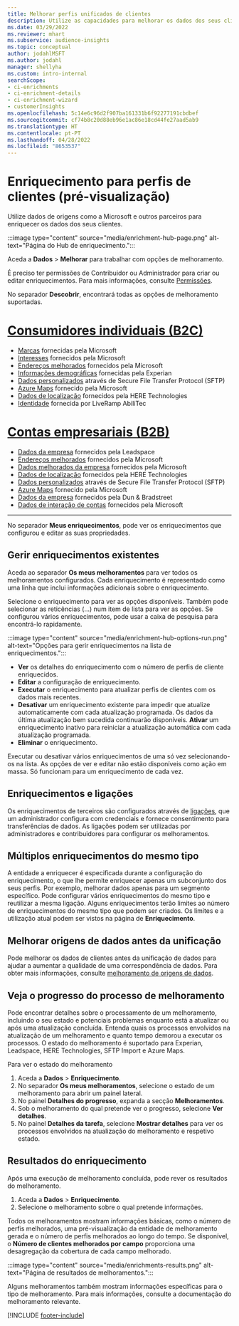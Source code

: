 ```yaml
---
title: Melhorar perfis unificados de clientes
description: Utilize as capacidades para melhorar os dados dos seus clientes.
ms.date: 03/29/2022
ms.reviewer: mhart
ms.subservice: audience-insights
ms.topic: conceptual
author: jodahlMSFT
ms.author: jodahl
manager: shellyha
ms.custom: intro-internal
searchScope:
- ci-enrichments
- ci-enrichment-details
- ci-enrichment-wizard
- customerInsights
ms.openlocfilehash: 5c14e6c96d2f907ba161331b6f92277191cbdbef
ms.sourcegitcommit: cf74b8c20d88eb96e1ac86e18cd44fe27aad5ab9
ms.translationtype: HT
ms.contentlocale: pt-PT
ms.lasthandoff: 04/28/2022
ms.locfileid: "8653537"
---
```

# <a name="enrichment-for-customer-profiles-preview"></a>Enriquecimento para perfis de clientes (pré-visualização)

Utilize dados de origens como a Microsoft e outros parceiros para enriquecer os dados dos seus clientes.

:::image type="content" source="media/enrichment-hub-page.png" alt-text="Página do Hub de enriquecimento.":::

Aceda a **Dados** > **Melhorar** para trabalhar com opções de melhoramento.  

É preciso ter permissões de Contribuidor ou Administrador para criar ou editar enriquecimentos. Para mais informações, consulte [Permissões](permissions.md).

No separador **Descobrir**, encontrará todas as opções de melhoramento suportadas.

# <a name="individual-consumers-b-to-c"></a>[Consumidores individuais (B2C)](#tab/b2c)

- [Marcas](enrichment-microsoft.md) fornecidas pela Microsoft
- [Interesses](enrichment-microsoft.md) fornecidos pela Microsoft
- [Endereços melhorados](enrichment-enhanced-addresses.md) fornecidos pela Microsoft 
- [Informações demográficas](enrichment-experian.md) fornecidas pela Experian
- [Dados personalizados](enrichment-SFTP-custom-import.md) através de Secure File Transfer Protocol (SFTP) 
- [Azure Maps](enrichment-azure-maps.md) fornecido pela Microsoft
- [Dados de localização](enrichment-here.md) fornecidos pela HERE Technologies 
- [Identidade](enrichment-liveramp.md) fornecida por LiveRamp AbiliTec

# <a name="business-accounts-b-to-b"></a>[Contas empresariais (B2B)](#tab/b2b)

- [Dados da empresa](enrichment-leadspace.md) fornecidos pela Leadspace
- [Endereços melhorados](enrichment-enhanced-addresses.md) fornecidos pela Microsoft 
- [Dados melhorados da empresa](enrichment-enhanced-company-data.md) fornecidos pela Microsoft
- [Dados de localização](enrichment-here.md) fornecidos pela HERE Technologies 
- [Dados personalizados](enrichment-SFTP-custom-import.md) através de Secure File Transfer Protocol (SFTP) 
- [Azure Maps](enrichment-azure-maps.md) fornecido pela Microsoft
- [Dados da empresa](enrichment-dnb.md) fornecidos pela Dun & Bradstreet
- [Dados de interação de contas](enrichment-office.md) fornecidos pela Microsoft

---

No separador **Meus enriquecimentos**, pode ver os enriquecimentos que configurou e editar as suas propriedades.

## <a name="manage-existing-enrichments"></a>Gerir enriquecimentos existentes

Aceda ao separador **Os meus melhoramentos** para ver todos os melhoramentos configurados. Cada enriquecimento é representado como uma linha que inclui informações adicionais sobre o enriquecimento.

Selecione o enriquecimento para ver as opções disponíveis. Também pode selecionar as reticências (...) num item de lista para ver as opções. Se configurou vários enriquecimentos, pode usar a caixa de pesquisa para encontrá-lo rapidamente.

:::image type="content" source="media/enrichment-hub-options-run.png" alt-text="Opções para gerir enriquecimentos na lista de enriquecimentos.":::

- **Ver** os detalhes do enriquecimento com o número de perfis de cliente enriquecidos.
- **Editar** a configuração de enriquecimento.
- **Executar** o enriquecimento para atualizar perfis de clientes com os dados mais recentes.
- **Desativar** um enriquecimento existente para impedir que atualize automaticamente com cada atualização programada. Os dados da última atualização bem sucedida continuarão disponíveis. **Ativar** um enriquecimento inativo para reiniciar a atualização automática com cada atualização programada.
- **Eliminar** o enriquecimento.

Executar ou desativar vários enriquecimentos de uma só vez selecionando-os na lista. As opções de ver e editar não estão disponíveis como ação em massa. Só funcionam para um enriquecimento de cada vez.

## <a name="enrichments-and-connections"></a>Enriquecimentos e ligações

Os enriquecimentos de terceiros são configurados através de [ligações](connections.md), que um administrador configura com credenciais e fornece consentimento para transferências de dados. As ligações podem ser utilizadas por administradores e contribuidores para configurar os melhoramentos.  

## <a name="multiple-enrichments-of-the-same-type"></a>Múltiplos enriquecimentos do mesmo tipo

A entidade a enriquecer é especificada durante a configuração do enriquecimento, o que lhe permite enriquecer apenas um subconjunto dos seus perfis. Por exemplo, melhorar dados apenas para um segmento específico. Pode configurar vários enriquecimentos do mesmo tipo e reutilizar a mesma ligação. Alguns enriquecimentos terão limites ao número de enriquecimentos do mesmo tipo que podem ser criados. Os limites e a utilização atual podem ser vistos na página de **Enriquecimento**.

## <a name="enrich-data-sources-before-unification"></a>Melhorar origens de dados antes da unificação

Pode melhorar os dados de clientes antes da unificação de dados para ajudar a aumentar a qualidade de uma correspondência de dados. Para obter mais informações, consulte [melhoramento de origens de dados](data-sources-enrichment.md).

## <a name="see-the-progress-of-the-enrichment-process"></a>Veja o progresso do processo de melhoramento

Pode encontrar detalhes sobre o processamento de um melhoramento, incluindo o seu estado e potenciais problemas enquanto está a atualizar ou após uma atualização concluída. Entenda quais os processos envolvidos na atualização de um melhoramento e quanto tempo demorou a executar os processos. O estado do melhoramento é suportado para Experian, Leadspace, HERE Technologies, SFTP Import e Azure Maps.

Para ver o estado do melhoramento

1. Aceda a **Dados** > **Enriquecimento**. 
1. No separador **Os meus melhoramentos**, selecione o estado de um melhoramento para abrir um painel lateral. 
1. No painel **Detalhes do progresso**, expanda a secção **Melhoramentos**. 
1. Sob o melhoramento do qual pretende ver o progresso, selecione **Ver detalhes**. 
1. No painel **Detalhes da tarefa**, selecione **Mostrar detalhes** para ver os processos envolvidos na atualização do melhoramento e respetivo estado. 

## <a name="enrichment-results"></a>Resultados do enriquecimento

Após uma execução de melhoramento concluída, pode rever os resultados do melhoramento.

1. Aceda a **Dados** > **Enriquecimento**. 
1. Selecione o melhoramento sobre o qual pretende informações.

Todos os melhoramentos mostram informações básicas, como o número de perfis melhorados, uma pré-visualização da entidade de melhoramento gerada e o número de perfis melhorados ao longo do tempo. Se disponível, o **Número de clientes melhorados por campo** proporciona uma desagregação da cobertura de cada campo melhorado.

:::image type="content" source="media/enrichments-results.png" alt-text="Página de resultados de melhoramentos.":::

Alguns melhoramentos também mostram informações específicas para o tipo de melhoramento. Para mais informações, consulte a documentação do melhoramento relevante.


[!INCLUDE [footer-include](includes/footer-banner.md)]
